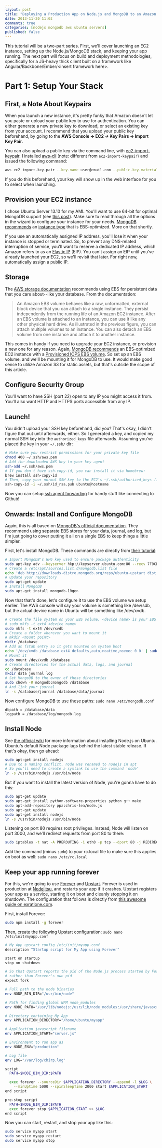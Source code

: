 ```yaml
---
layout: post
title: "Deploying a Production App on Node.js and MongoDB to an Amazon EC2 Instance on Ubuntu"
date: 2013-11-20 11:02
comments: true
categories: [nodejs mongodb aws ubuntu servers]
published: false
---
```


This tutorial will be a two-part series. First, we'll cover launching an EC2 instance, setting up the Node.js/MongoDB stack, and keeping your app running. The next part will focus on build and deployment methodologies, specifically for a JS-heavy thick client built on a framework like Angular/Backbone/Ember/\<insert framework here\>.

# Part 1: Setup Your Stack

## First, a Note About Keypairs
When you launch a new instance, it's pretty funky that Amazon doesn't let you paste or upload your public key to use for authentication. You can either generate a new private key to download, or select an existing key from your account. I recommend that you upload your public key beforehand, by going to the __AWS Console -> EC2 -> Key Pairs -> Import Key Pair__.

You can also upload a public key via the command line, with [ec2-import-keypair](http://docs.aws.amazon.com/AWSEC2/latest/CommandLineReference/ApiReference-cmd-ImportKeyPair.html). I installed [aws-cli](https://github.com/aws/aws-cli) (note: different from `ec2-import-keypair`) and issued the following command:

```bash
aws ec2 import-key-pair --key-name user@email.com --public-key-material file://~/.ssh/id_rsa.pub
```

If you do this beforehand, your key will show up in the web interface for you to select when launching.

## Provision your EC2 instance
I chose Ubuntu Server 13.10 for my AMI. You'll want to use 64-bit for optimal MongoDB support (see [this post](http://blog.mongodb.org/post/137788967/32-bit-limitations)). Make sure to read through all the options in the wizard to configure your instance for your needs. [MongoDB recommends](http://docs.mongodb.org/ecosystem/platforms/amazon-ec2/) an [instance type](https://aws.amazon.com/ec2/instance-types/) that is EBS-optimized. More on that shortly.

If you use an automatically assigned IP address, you'll lose it when your instance is stopped or terminated. So, to prevent any DNS-related interruption of service, you'll want to reserve a dedicated IP address, which Amazon refers to as an [Elastic IP](http://docs.aws.amazon.com/AWSEC2/latest/UserGuide/elastic-ip-addresses-eip.html) (EIP). You can't assign an EIP until you've already launched your EC2, so we'll revisit that later. For right now, automatically assign a public IP.

## Storage
The [AWS storage documentation](http://docs.aws.amazon.com/AWSEC2/latest/UserGuide/Storage.html) recommends using EBS for persistent data that you care about--like your database. From the documentation:

> An Amazon EBS volume behaves like a raw, unformatted, external block device that you can attach to a single instance. They persist independently from the running life of an Amazon EC2 instance. After an EBS volume is attached to an instance, you can use it like any other physical hard drive. As illustrated in the previous figure, you can attach multiple volumes to an instance. You can also detach an EBS volume from one instance and attach it to another instance.

This comes in handy if you need to upgrade your EC2 instance, or provision a new one for any reason. Again, [MongoDB recommends](http://docs.mongodb.org/ecosystem/platforms/amazon-ec2/) an EBS-optimized EC2 instance with a [Provisioned IOPS EBS volume](http://docs.aws.amazon.com/AWSEC2/latest/UserGuide/EBSVolumeTypes.html#EBSVolumeTypes_piops). So set up an EBS volume, and we'll be mounting it for MongoDB to use. It would make good sense to utilize Amazon S3 for static assets, but that's outside the scope of this article.

## Configure Security Group
You'll want to have SSH (port 22) open to any IP you might access it from. You'll also want HTTP and HTTPS ports accessible from any IP.

## Launch!

You didn't upload your SSH key beforehand, did you? That's okay, I didn't figure that out until afterwards, either. So I generated a key, and copied my normal SSH key into the `authorized_keys` file afterwards. Assuming you've placed the key in your `~/.ssh/` dir:

```bash
# Make sure you restrict permissions for your private key file
chmod 400 ~/.ssh/aws.pem
# Add the downloaded AWS key to your key agent
ssh-add ~/.ssh/aws.pem
# If you don't have ssh-copy-id, you can install it via homebrew:
brew install ssh-copy-id
# Then, copy your normal SSH key to the EC2's ~/.ssh/authorized_keys file
ssh-copy-id -i ~/.ssh/id_rsa.pub ubuntu@hostname
```

Now you can setup [ssh agent forwarding](https://help.github.com/articles/using-ssh-agent-forwarding) for handy stuff like connecting to Github!

## Onwards: Install and Configure MongoDB
Again, this is all based on [MongoDB's official documentation](http://docs.mongodb.org/ecosystem/platforms/amazon-ec2/#deploy-mongodb-ec2). They recommend using separate EBS stores for your data, journal, and log, but I'm just going to cover putting it all on a single EBS to keep things a little simpler.

First, let's install MongoDB. These commands are directly from [their tutorial](http://docs.mongodb.org/manual/tutorial/install-mongodb-on-ubuntu/):

```bash
# Import MongoDB's GPG key used to ensure package authenticity
sudo apt-key adv --keyserver hkp://keyserver.ubuntu.com:80 --recv 7F0CEB10
# Create a /etc/apt/sources.list.d/mongodb.list file
echo 'deb http://downloads-distro.mongodb.org/repo/ubuntu-upstart dist 10gen' | sudo tee /etc/apt/sources.list.d/mongodb.list
# Update your repository
sudo apt-get update
# Install MongoDB
sudo apt-get install mongodb-10gen
```

Now that that's done, let's configure it to use the EBS volume we setup earlier. The AWS console will say your volume is something like /dev/sdb, but the actual device name in Ubuntu will be something like /dev/xvdb.

```bash
# Create the file system on your EBS volume. <device name> is your EBS path
# sudo mkfs -t ext4 <device name>
sudo mkfs -t ext4 /dev/xvdb
# Create a folder wherever you want to mount it
# mkdir <mount point>
mkdir /database
# Add an fstab entry so it gets mounted on system boot
echo '/dev/xvdb /database ext4 defaults,auto,noatime,noexec 0 0' | sudo tee -a /etc/fstab
# Mount it
sudo mount /dev/xvdb /database
# Create directories for the actual data, logs, and journal
cd /database
mkdir data journal log
# Set MongoDB to the owner of these directories
sudo chown -R mongodb:mongodb /database
# And link your journal
ln -s /database/journal /database/data/journal
```

Now configure MongoDB to use these paths: `sudo nano /etc/mongodb.conf`


```
dbpath = /database/data
logpath = /database/log/mongodb.log
```

## Install Node
See [the official wiki](https://github.com/joyent/node/wiki/Installing-Node.js-via-package-manager#ubuntu-mint-elementary-os) for more information about installing Node.js on Ubuntu. Ubuntu's default Node package lags behind the latest stable release. If that's okay, then go ahead:

```bash
sudo apt-get install nodejs
# Due to a naming conflict, node was renamed to nodejs in apt
# So you'll need to create a symlink to use the command 'node'
ln -s /usr/bin/nodejs /usr/bin/node
```

But if you want to install the latest version of Node, you're gonna have to do this:

```bash
sudo apt-get update
sudo apt-get install python-software-properties python g++ make
sudo apt-add-repository ppa:chris-lea/node.js
sudo apt-get update
sudo apt-get install nodejs
ln -s /usr/bin/nodejs /usr/bin/node
```

Listening on port 80 requires root privileges. Instead, Node will listen on port 3000, and we'll redirect requests from port 80 to there:

```bash
sudo iptables -t nat -A PREROUTING -i eth0 -p tcp --dport 80 -j REDIRECT --to-port 3000
```

Add the command (minus `sudo`) to your rc.local file to make sure this applies on boot as well: `sudo nano /etc/rc.local`

## Keep your app running forever
For this, we're going to use [Forever](https://github.com/nodejitsu/forever) and [Upstart](http://upstart.ubuntu.com/). Forever is used in production at [Nodejitsu](https://www.nodejitsu.com/), and restarts your app if it crashes. Upstart registers your app as a service, starting it on boot and cleanly stopping it on shutdown. The configuration that follows is directly from [this awesome guide on exratione.com](https://www.exratione.com/2013/02/nodejs-and-forever-as-a-service-simple-upstart-and-init-scripts-for-ubuntu/).

First, install Forever:

```bash
sudo npm install -g forever
```

Then, create the following Upstart configuration: `sudo nano /etc/init/myapp.conf`

```bash
# My App upstart config /etc/init/myapp.conf
description "Startup script for My App using Forever"

start on startup
stop on shutdown

# So that Upstart reports the pid of the Node.js process started by Forever
# rather than Forever's own pid
expect fork

# Full path to the node binaries
env NODE_BIN_DIR="/usr/bin/node"

# Path for finding global NPM node_modules
env NODE_PATH="/usr/lib/nodejs:/usr/lib/node_modules:/usr/share/javascript"

# Directory containing My App
env APPLICATION_DIRECTORY="/home/ubuntu/myapp"

# Application javascript filename
env APPLICATION_START="server.js"

# Environment to run app as
env NODE_ENV="production"

# Log file
env LOG="/var/log/chirp.log"

script
  PATH=$NODE_BIN_DIR:$PATH

  exec forever --sourceDir $APPLICATION_DIRECTORY --append -l $LOG \
    --minUptime 5000 --spinSleepTime 2000 start $APPLICATION_START
end script

pre-stop script
  PATH=$NODE_BIN_DIR:$PATH
  exec forever stop $APPLICATION_START >> $LOG
end script

```

Now you can start, restart, and stop your app like this:

```bash
sudo service myapp start
sudo service myapp restart
sudo service myapp stop
```
